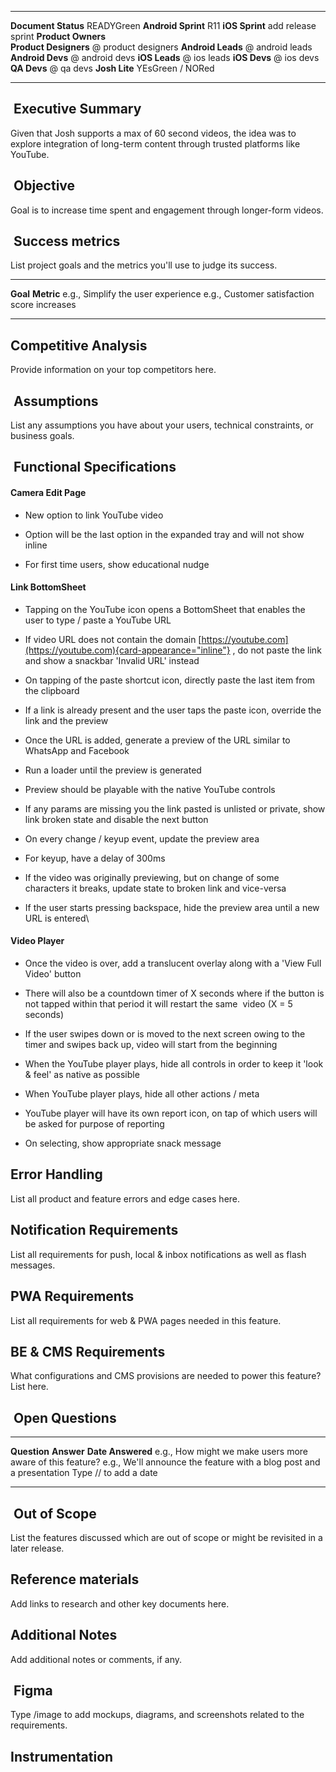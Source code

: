  ----------------------- ---------------------
  **Document Status**     READYGreen
  **Android Sprint**      R11
  **iOS Sprint**          add release sprint
  **Product Owners**      
  **Product Designers**   @ product designers
  **Android Leads**       @ android leads
  **Android Devs**        @ android devs
  **iOS Leads**           @ ios leads
  **iOS Devs**            @ ios devs
  **QA Devs**             @ qa devs
  **Josh Lite**           YEsGreen / NORed
  ----------------------- ---------------------

##  Executive Summary

Given that Josh supports a max of 60 second videos, the idea was to
explore integration of long-term content through trusted platforms like
YouTube. 

##  Objective

Goal is to increase time spent and engagement through longer-form
videos.

##  Success metrics

List project goals and the metrics you\'ll use to judge its success.

  ------------------------------------ ---------------------------------------------
  **Goal**                             **Metric**
  e.g., Simplify the user experience   e.g., Customer satisfaction score increases
                                       
  ------------------------------------ ---------------------------------------------

## Competitive Analysis

Provide information on your top competitors here.

##  Assumptions

List any assumptions you have about your users, technical constraints,
or business goals.

##  Functional Specifications

####  **Camera Edit Page**

- New option to link YouTube video

- Option will be the last option in the expanded tray and will not show
  inline

- For first time users, show educational nudge

####  **Link BottomSheet**

- Tapping on the YouTube icon opens a BottomSheet that enables the user
  to type / paste a YouTube URL

- If video URL does not contain the domain
  [https://youtube.com](https://youtube.com){card-appearance="inline"} ,
  do not paste the link and show a snackbar 'Invalid URL' instead

- On tapping of the paste shortcut icon, directly paste the last item
  from the clipboard

- If a link is already present and the user taps the paste icon,
  override the link and the preview

- Once the URL is added, generate a preview of the URL similar to
  WhatsApp and Facebook

- Run a loader until the preview is generated

- Preview should be playable with the native YouTube controls

- If any params are missing you the link pasted is unlisted or private,
  show link broken state and disable the next button

- On every change / keyup event, update the preview area

- For keyup, have a delay of 300ms

- If the video was originally previewing, but on change of some
  characters it breaks, update state to broken link and vice-versa

- If the user starts pressing backspace, hide the preview area until a
  new URL is entered\

#### **Video Player**

- Once the video is over, add a translucent overlay along with a 'View
  Full Video' button

- There will also be a countdown timer of X seconds where if the button
  is not tapped within that period it will restart the same  video (X =
  5 seconds)

- If the user swipes down or is moved to the next screen owing to the
  timer and swipes back up, video will start from the beginning

- When the YouTube player plays, hide all controls in order to keep it
  'look & feel' as native as possible

- When YouTube player plays, hide all other actions / meta

- YouTube player will have its own report icon, on tap of which users
  will be asked for purpose of reporting

- On selecting, show appropriate snack message

## Error Handling

List all product and feature errors and edge cases here.

## Notification Requirements

List all requirements for push, local & inbox notifications as well as
flash messages.

## PWA Requirements

List all requirements for web & PWA pages needed in this feature.

## BE & CMS Requirements

What configurations and CMS provisions are needed to power this feature?
List here.

##  Open Questions

  ----------------------------------------------------------- ----------------------------------------------------------------------- -----------------------
  **Question**                                                **Answer**                                                              **Date Answered**
  e.g., How might we make users more aware of this feature?   e.g., We\'ll announce the feature with a blog post and a presentation   Type // to add a date
  ----------------------------------------------------------- ----------------------------------------------------------------------- -----------------------

##  Out of Scope

List the features discussed which are out of scope or might be revisited
in a later release.

## Reference materials

Add links to research and other key documents here.

## Additional Notes

Add additional notes or comments, if any.

##  Figma

Type /image to add mockups, diagrams, and screenshots related to the
requirements.

## Instrumentation
